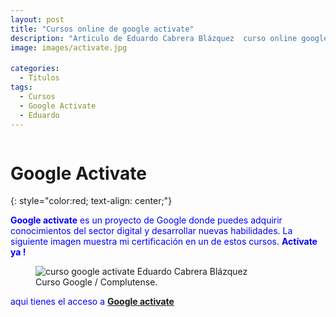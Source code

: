 ```yaml
---
layout: post
title: "Cursos online de google activate"
description: "Articulo de Eduardo Cabrera Blázquez  curso online google activate"
image: images/activate.jpg

categories:
  - Titulos
tags:
  - Cursos
  - Google Activate
  - Eduardo
---
```



<a name="inicio-articulo">
 <figure style="width: 70%" class="align-center">
  <img src="https://eduardo-cabrera.github.io/images/separador.png" alt="">
  </figure> 


# Google Activate 
{: style="color:red;  text-align: center;"} 

 

<style>
div {
  text-align: justify;
  text-justify: inter-word;
  LINE-HEIGHT:1.6; 
}
</style>

<span style="color:blue"> **Google activate** es un proyecto de Google donde puedes adquirir conocimientos del sector digital y desarrollar nuevas habilidades. La siguiente imagen muestra mi certificación en un de estos cursos. **Actívate ya !**</span>

  

<figure style="width: 100%" class="align-center">
  <img src="https://eduardo-cabrera.github.io/images/apps-moviles.jpg" alt="curso google activate Eduardo Cabrera Blázquez">
  <figcaption>Curso Google / Complutense.</figcaption>
</figure>



<span style="color:blue"> aqui tienes el acceso a  <a target='_blank' href="https://www.google.es/landing/activate/home">**Google activate**</a></span>


<div>
 
</div>

